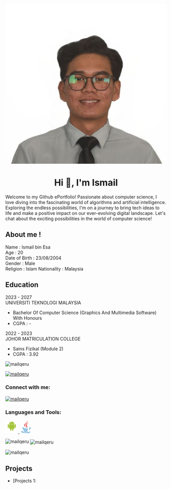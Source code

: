 <div align="center">
  <img src="https://github.com/Mailqeru/Mailqeru/blob/main/A23CS0086.JPG?raw=true" alt="Ismail">
</div>

<h1 align="center">Hi 👋, I'm Ismail</h1>
Welcome to my Github ePortfolio!
Passionate about computer science, I love diving into the fascinating world of algorithms and artificial intelligence. Exploring the endless possibilities, I'm on a journey to bring tech ideas to life and make a positive impact on our ever-evolving digital landscape. Let's chat about the exciting possibilities in the world of computer science!

## About me !
 Name : Ismail bin Esa  
 Age : 20   
 Date of Birth : 23/08/2004  
 Gender : Male  
 Religion : Islam
 Nationality : Malaysia  
 
## Education
2023 - 2027  
UNIVERSITI TEKNOLOGI MALAYSIA
* Bachelor Of Computer Science (Graphics And Multimedia Software) With Honours
* CGPA : -

2022 - 2023  
JOHOR MATRICULATION COLLEGE 
* Sains Fizikal (Module 2)  
* CGPA : 3.92  




<p align="left"> <img src="https://komarev.com/ghpvc/?username=mailqeru&label=Profile%20views&color=0e75b6&style=flat" alt="mailqeru" /> </p>

<p align="left"> <a href="https://github.com/ryo-ma/github-profile-trophy"><img src="https://github-profile-trophy.vercel.app/?username=mailqeru" alt="mailqeru" /></a> </p>

<h3 align="left">Connect with me:</h3>
<p align="left">
<a href="https://www.youtube.com/c/mailqeru" target="blank"><img align="center" src="https://raw.githubusercontent.com/rahuldkjain/github-profile-readme-generator/master/src/images/icons/Social/youtube.svg" alt="mailqeru" height="30" width="40" /></a>
</p>

<h3 align="left">Languages and Tools:</h3>
<p align="left"> <a href="https://developer.android.com" target="_blank" rel="noreferrer"> <img src="https://raw.githubusercontent.com/devicons/devicon/master/icons/android/android-original-wordmark.svg" alt="android" width="40" height="40"/> </a> <a href="https://www.java.com" target="_blank" rel="noreferrer"> <img src="https://raw.githubusercontent.com/devicons/devicon/master/icons/java/java-original.svg" alt="java" width="40" height="40"/> </a> </p>

<p><img align="left" src="https://github-readme-stats.vercel.app/api/top-langs?username=mailqeru&show_icons=true&locale=en&layout=compact" alt="mailqeru" /></p>

<p>&nbsp;<img align="center" src="https://github-readme-stats.vercel.app/api?username=mailqeru&show_icons=true&locale=en" alt="mailqeru" /></p>

<p><img align="center" src="https://github-readme-streak-stats.herokuapp.com/?user=mailqeru&" alt="mailqeru" /></p>

## Projects

- [Projects 1: 
